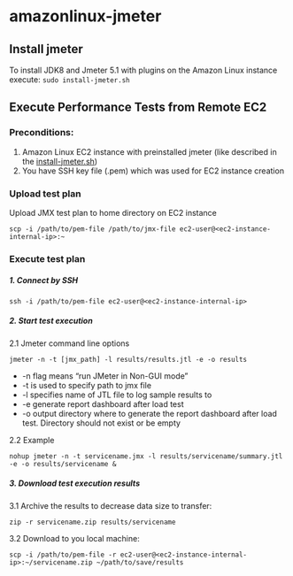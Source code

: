 # amazonlinux-jmeter

## Install jmeter

To install JDK8 and Jmeter 5.1 with plugins on the Amazon Linux instance execute: `sudo install-jmeter.sh`

## Execute Performance Tests from Remote EC2

### Preconditions:
1. Amazon Linux EC2 instance with preinstalled jmeter (like described in the [install-jmeter.sh](https://github.com/stanislav-pimenov-epam/amazonlinux-jmeter/blob/master/install-jmeter.sh))
2. You have SSH key file (.pem) which was used for EC2 instance creation

### Upload test plan

Upload JMX test plan to home directory on EC2 instance

`scp -i /path/to/pem-file /path/to/jmx-file ec2-user@<ec2-instance-internal-ip>:~` 

### Execute test plan

##### 1. Connect by SSH

`ssh -i /path/to/pem-file ec2-user@<ec2-instance-internal-ip>`

##### 2. Start test execution

2.1 Jmeter command line options

`jmeter -n -t [jmx_path] -l results/results.jtl -e -o results`

* -n flag means “run JMeter in Non-GUI mode”
* -t is used to specify path to jmx file
* -l specifies name of JTL file to log sample results to
* -e generate report dashboard after load test
* -o output directory where to generate the report dashboard after load test. Directory should not exist or be empty

2.2  Example

`nohup jmeter -n -t servicename.jmx -l results/servicename/summary.jtl -e -o results/servicename &`

##### 3. Download test execution results

3.1 Archive the results to decrease data size to transfer:

`zip -r servicename.zip results/servicename`

3.2 Download to you local machine:

`scp -i /path/to/pem-file -r ec2-user@<ec2-instance-internal-ip>:~/servicename.zip ~/path/to/save/results`
